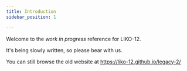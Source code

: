 ```yaml
---
title: Introduction
sidebar_position: 1

---
```


Welcome to the *work in progress* reference for LIKO-12.

It's being slowly written, so please bear with us.

You can still browse the old website at https://liko-12.github.io/legacy-2/

